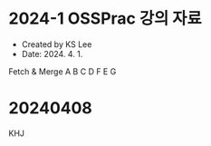 # 2024-1 OSSPrac 강의 자료
- Created by KS Lee
- Date: 2024. 4. 1.

Fetch & Merge
A
B
C
D
F
E
G

# 20240408
KHJ
